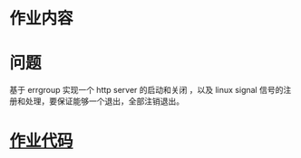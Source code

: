 # 作业内容

# 问题

基于 errgroup 实现一个 http server 的启动和关闭 ，以及 linux signal 信号的注册和处理，要保证能够一个退出，全部注销退出。

# [作业代码](./class3.go)
